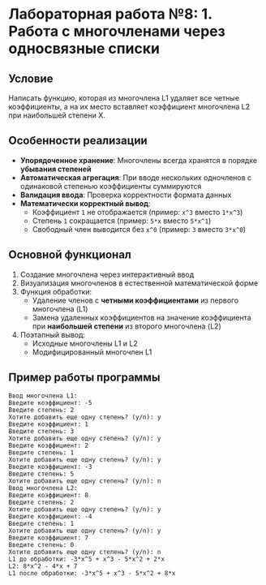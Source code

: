 # Лабораторная работа №8: 1. Работа с многочленами через односвязные списки

## Условие
Написать функцию, которая из многочлена L1 удаляет все четные коэффициенты, а на их место вставляет коэффициент многочлена L2 при наибольшей степени Х.

## Особенности реализации
- **Упорядоченное хранение**: Многочлены всегда хранятся в порядке **убывания степеней**
- **Автоматическая агрегация**: При вводе нескольких одночленов с одинаковой степенью коэффициенты суммируются
- **Валидация ввода**: Проверка корректности формата данных
- **Математически корректный вывод**:
  - Коэффициент `1` не отображается (пример: `x^3` вместо `1*x^3`)
  - Степень `1` сокращается (пример: `5*x` вместо `5*x^1`)
  - Свободный член выводится без `x^0` (пример: `3` вместо `3*x^0`)

## Основной функционал
1. Создание многочлена через интерактивный ввод
2. Визуализация многочленов в естественной математической форме
3. Функция обработки:
   - Удаление членов с **четными коэффициентами** из первого многочлена (L1)
   - Замена удаленных коэффициентов на значение коэффициента при **наибольшей степени** из второго многочлена (L2)
4. Поэтапный вывод:
   - Исходные многочлены L1 и L2
   - Модифицированный многочлен L1

## Пример работы программы
```plaintext
Ввод многочлена L1:
Введите коэффициент: -5
Введите степень: 2
Хотите добавить еще одну степень? (y/n): y
Введите коэффициент: 1
Введите степень: 3
Хотите добавить еще одну степень? (y/n): y
Введите коэффициент: 2
Введите степень: 1
Хотите добавить еще одну степень? (y/n): y 
Введите коэффициент: -3
Введите степень: 5
Хотите добавить еще одну степень? (y/n): n
Ввод многочлена L2:
Введите коэффициент: 8
Введите степень: 2
Хотите добавить еще одну степень? (y/n): y
Введите коэффициент: -4
Введите степень: 1
Хотите добавить еще одну степень? (y/n): y
Введите коэффициент: 7
Введите степень: 0
Хотите добавить еще одну степень? (y/n): n
L1 до обработки: -3*x^5 + x^3 - 5*x^2 + 2*x
L2: 8*x^2 - 4*x + 7
L1 после обработки: -3*x^5 + x^3 - 5*x^2 + 8*x